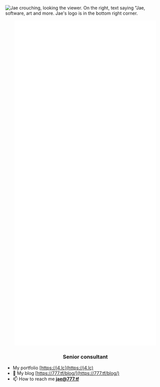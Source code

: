 ![Jae crouching, looking the viewer. On the right, text saying "Jae, software, art and more. Jae's logo is in the bottom right corner.](https://github.com/jae1911/jae1911/assets/76598503/f575b6a1-6865-4ca4-bdf0-6991fc38636b)

<p align="center">
    <img alt="" src="https://raw.githubusercontent.com/jae1911/jae1911/metrics-renders/github-metrics.svg">
</p>

<h3 align="center">Senior consultant</h3>

- My portfolio [https://j4.lc](https://j4.lc)
- 📝 My blog [https://777.tf/blog/](https://777.tf/blog/)
- 📫 How to reach me **jae@777.tf**

